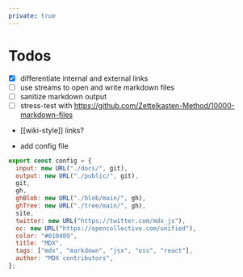 ```yaml
---
private: true
---
```


# Todos

- [x] differentiate internal and external links
- [ ] use streams to open and write markdown files
- [ ] sanitize markdown output
- [ ] stress-test with
      https://github.com/Zettelkasten-Method/10000-markdown-files
- [[wiki-style]] links?

- add config file

```javascript
export const config = {
  input: new URL("./docs/", git),
  output: new URL("./public/", git),
  git,
  gh,
  ghBlob: new URL("./blob/main/", gh),
  ghTree: new URL("./tree/main/", gh),
  site,
  twitter: new URL("https://twitter.com/mdx_js"),
  oc: new URL("https://opencollective.com/unified"),
  color: "#010409",
  title: "MDX",
  tags: ["mdx", "markdown", "jsx", "oss", "react"],
  author: "MDX contributors",
};
```
